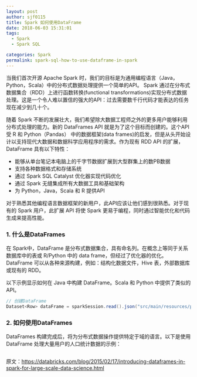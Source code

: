 ```yaml
---
layout: post
author: sjf0115
title: Spark 如何使用DataFrame
date: 2018-06-03 15:31:01
tags:
  - Spark
  - Spark SQL

categories: Spark
permalink: spark-sql-how-to-use-dataframe-in-spark
---
```



当我们首次开源 Apache Spark 时，我们的目标是为通用编程语言（Java，Python，Scala）中的分布式数据处理提供一个简单的API。 Spark 通过在分布式数据集合（RDD）上进行函数转换(functional transformations)实现分布式数据处理。这是一个令人难以置信的强大的API：过去需要数千行代码才能表达的任务现在减少到几十个。

随着 Spark 不断的发展壮大，我们希望除大数据工程师之外的更多用户能够利用分布式处理的能力。新的 DataFrames API 就是为了这个目标而创建的。这个API受 R 和 Python（Pandas） 中的数据框架(data frames)的启发，但是从头开始设计以支持现代大数据和数据科学应用程序的需求。作为现有 RDD API 的扩展，DataFrame 具有以下特性：
- 能够从单台笔记本电脑上的千字节数据扩展到大型群集上的数PB数据
- 支持各种数据格式和存储系统
- 通过 Spark SQL Catalyst 优化器实现代码优化
- 通过 Spark 无缝集成所有大数据工具和基础架构
- 为 Python，Java，Scala 和 R 提供API

对于熟悉其他编程语言数据框架的新用户，此API应该让他们感到很熟悉。对于现有的 Spark 用户，此扩展 API 将使 Spark 更易于编程，同时通过智能优化和代码生成来提高性能。

### 1. 什么是DataFrames

在 Spark中，DataFrame 是分布式数据集合，具有命名列。在概念上等同于关系数据库中的表或 R/Python 中的 data frame，但经过了优化器的优化。DataFrame 可以从各种来源构建，例如：结构化数据文件，Hive 表，外部数据库或现有的 RDD。

以下示例显示如何在 Java 中构建 DataFrame。Scala 和 Python 中提供了类似的API。
```java
// 创建DataFrame
Dataset<Row> dataFrame = sparkSession.read().json("src/main/resources/person.json");
```

### 2. 如何使用DataFrames

DataFrames 构建完成后，将为分布式数据操作提供特定于域的语言。以下是使用 DataFrame 处理大量用户的人口统计数据的示例：
```java

```























原文：https://databricks.com/blog/2015/02/17/introducing-dataframes-in-spark-for-large-scale-data-science.html

